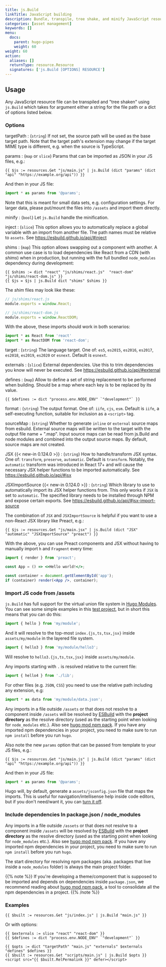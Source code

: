 ```yaml
---
title: js.Build
linkTitle: JavaScript building
description: Bundle, transpile, tree shake, and minify JavaScript resources.
categories: [asset management]
keywords: []
menu:
  docs:
    parent: hugo-pipes
    weight: 60
weight: 60
action:
  aliases: []
  returnType: resource.Resource
  signatures: ['js.Build [OPTIONS] RESOURCE']
---
```


## Usage

Any JavaScript resource file can be transpiled and "tree shaken" using `js.Build` which takes for argument either a string for the file path or a dict of options listed below.

### Options

targetPath
: (`string`) If not set, the source path will be used as the base target path.
Note that the target path's extension may change if the target MIME type is different, e.g. when the source is TypeScript.

params
: (`map` or `slice`) Params that can be imported as JSON in your JS files, e.g.:

```go-html-template
{{ $js := resources.Get "js/main.js" | js.Build (dict "params" (dict "api" "https://example.org/api")) }}
```
And then in your JS file:

```js
import * as params from '@params';
```

Note that this is meant for small data sets, e.g. configuration settings. For larger data, please put/mount the files into `/assets` and import them directly.

minify
: (`bool`) Let `js.Build` handle the minification.

inject
: (`slice`) This option allows you to automatically replace a global variable with an import from another file. The path names must be relative to `assets`. See https://esbuild.github.io/api/#inject

shims
: (`map`) This option allows swapping out a component with another. A common use case is to load dependencies like React from a CDN  (with _shims_) when in production, but running with the full bundled `node_modules` dependency during development:

```go-html-template
{{ $shims := dict "react" "js/shims/react.js"  "react-dom" "js/shims/react-dom.js" }}
{{ $js = $js | js.Build dict "shims" $shims }}
```

The _shim_ files may look like these:

```js
// js/shims/react.js
module.exports = window.React;
```

```js
// js/shims/react-dom.js
module.exports = window.ReactDOM;
```

With the above, these imports should work in both scenarios:

```js
import * as React from 'react'
import * as ReactDOM from 'react-dom';
```

target
: (`string`) The language target.
  One of: `es5`, `es2015`, `es2016`, `es2017`, `es2018`, `es2019`, `es2020` or `esnext`.
  Default is `esnext`.

externals
: (`slice`) External dependencies. Use this to trim dependencies you know will never be executed. See https://esbuild.github.io/api/#external

defines
: (`map`) Allow to define a set of string replacement to be performed when building. Should be a map where each key is to be replaced by its value.

```go-html-template
{{ $defines := dict "process.env.NODE_ENV" `"development"` }}
```

format
: (`string`) The output format.
  One of: `iife`, `cjs`, `esm`.
  Default is `iife`, a self-executing function, suitable for inclusion as a `<script>` tag.

sourceMap
: (`string`) Whether to generate `inline` or `external` source maps from esbuild. External source maps will be written to the target with the output file name + ".map". Input source maps can be read from js.Build and node modules and combined into the output source maps. By default, source maps are not created.

JSX {{< new-in 0.124.0 >}}
: (`string`) How to handle/transform JSX syntax. One of: `transform`, `preserve`, `automatic`. Default is `transform`. Notably, the `automatic` transform was introduced in React 17+ and will cause the necessary JSX helper functions to be imported automatically. See https://esbuild.github.io/api/#jsx

JSXImportSource {{< new-in 0.124.0 >}}
: (`string`) Which library to use to automatically import its JSX helper functions from. This only works if `JSX` is set to `automatic`. The specified library needs to be installed through NPM and expose certain exports. See https://esbuild.github.io/api/#jsx-import-source

The combination of `JSX` and `JSXImportSource` is helpful if you want to use a non-React JSX library like Preact, e.g.:

```go-html-template
{{ $js := resources.Get "js/main.jsx" | js.Build (dict "JSX" "automatic" "JSXImportSource" "preact") }}
```

With the above, you can use Preact components and JSX without having to manually import `h` and `Fragment` every time:

```jsx
import { render } from 'preact';

const App = () => <>Hello world!</>;

const container = document.getElementById('app');
if (container) render(<App />, container);
```

### Import JS code from /assets

`js.Build` has full support for the virtual union file system in [Hugo Modules](/hugo-modules/). You can see some simple examples in this [test project](https://github.com/gohugoio/hugoTestProjectJSModImports), but in short this means that you can do this:

```js
import { hello } from 'my/module';
```

And it will resolve to the top-most `index.{js,ts,tsx,jsx}` inside `assets/my/module` in the layered file system.

```js
import { hello3 } from 'my/module/hello3';
```

Will resolve to `hello3.{js,ts,tsx,jsx}` inside `assets/my/module`.

Any imports starting with `.` is resolved relative to the current file:

```js
import { hello4 } from './lib';
```

For other files (e.g. `JSON`, `CSS`) you need to use the relative path including any extension, e.g:

```js
import * as data from 'my/module/data.json';
```

Any imports in a file outside `/assets` or that does not resolve to a component inside `/assets` will be resolved by [ESBuild](https://esbuild.github.io/) with the **project directory** as the resolve directory (used as the starting point when looking for `node_modules` etc.). Also see [hugo mod npm pack](/commands/hugo_mod_npm_pack/). If you have any imported npm dependencies in your project, you need to make sure to run `npm install` before you run `hugo`.

Also note the new `params` option that can be passed from template to your JS files, e.g.:

```go-html-template
{{ $js := resources.Get "js/main.js" | js.Build (dict "params" (dict "api" "https://example.org/api")) }}
```
And then in your JS file:

```js
import * as params from '@params';
```

Hugo will, by default, generate a `assets/jsconfig.json` file that maps the imports. This is useful for navigation/intellisense help inside code editors, but if you don't need/want it, you can [turn it off](/getting-started/configuration/#configure-build).

### Include dependencies In package.json / node_modules

Any imports in a file outside `/assets` or that does not resolve to a component inside `/assets` will be resolved by [ESBuild](https://esbuild.github.io/) with the **project directory** as the resolve directory (used as the starting point when looking for `node_modules` etc.). Also see [hugo mod npm pack](/commands/hugo_mod_npm_pack/). If you have any imported npm dependencies in your project, you need to make sure to run `npm install` before you run `hugo`.

The start directory for resolving npm packages (aka. packages that live inside a `node_modules` folder) is always the main project folder.

{{% note %}}
If you're developing a theme/component that is supposed to be imported and depends on dependencies inside `package.json`, we recommend reading about [hugo mod npm pack](/commands/hugo_mod_npm_pack/), a tool to consolidate all the npm dependencies in a project.
{{% /note %}}

### Examples

```go-html-template
{{ $built := resources.Get "js/index.js" | js.Build "main.js" }}
```

Or with options:

```go-html-template
{{ $externals := slice "react" "react-dom" }}
{{ $defines := dict "process.env.NODE_ENV" `"development"` }}

{{ $opts := dict "targetPath" "main.js" "externals" $externals "defines" $defines }}
{{ $built := resources.Get "scripts/main.js" | js.Build $opts }}
<script src="{{ $built.RelPermalink }}" defer></script>
```
